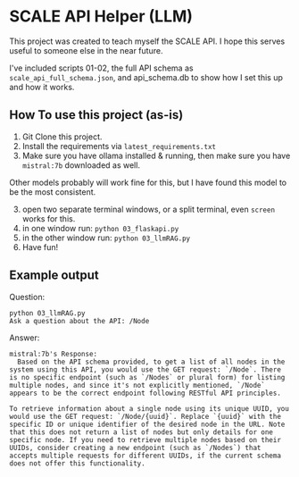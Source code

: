 # SCALE API Helper (LLM)

This project was created to teach myself the SCALE API.
I hope this serves useful to someone else in the near future.

I've included scripts 01-02, the full API schema as `scale_api_full_schema.json`, and api_schema.db to show how I set this up and how it works.

## How To use this project (as-is)
1. Git Clone this project.
2. Install the requirements via `latest_requirements.txt`
3. Make sure you have ollama installed & running, then make sure you have `mistral:7b` downloaded as well. 

  Other models probably will work fine for this, but I have found this model to be the most consistent.

3. open two separate terminal windows, or a split terminal, even `screen` works for this.
4. in one window run: `python 03_flaskapi.py`
5. in the other window run: `python 03_llmRAG.py`
6. Have fun!


## Example output
Question: 
``` 
python 03_llmRAG.py
Ask a question about the API: /Node
```
Answer:
```
mistral:7b's Response:
  Based on the API schema provided, to get a list of all nodes in the system using this API, you would use the GET request: `/Node`. There is no specific endpoint (such as `/Nodes` or plural form) for listing multiple nodes, and since it's not explicitly mentioned, `/Node` appears to be the correct endpoint following RESTful API principles.

To retrieve information about a single node using its unique UUID, you would use the GET request: `/Node/{uuid}`. Replace `{uuid}` with the specific ID or unique identifier of the desired node in the URL. Note that this does not return a list of nodes but only details for one specific node. If you need to retrieve multiple nodes based on their UUIDs, consider creating a new endpoint (such as `/Nodes`) that accepts multiple requests for different UUIDs, if the current schema does not offer this functionality.
```
